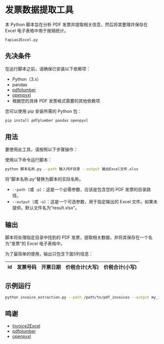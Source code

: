 # 发票数据提取工具

本 Python 脚本旨在分析 PDF 发票并提取相关信息，然后将其整理并保存在 Excel 电子表格中用于报销统计。

`Fapiao2Excel.py`

## 先决条件

在运行脚本之前，请确保已安装以下依赖项：

- Python（3.x）
- pandas
- [pdfplumber](https://github.com/jsvine/pdfplumber)
- [openpyxl](https://openpyxl.readthedocs.io/)
- 根据您的具体 PDF 发票格式需要的其他依赖项

您可以使用 pip 安装所需的 Python 包：

```bash
pip install pdfplumber pandas openpyxl
```

## 用法

要使用此工具，请按照以下步骤操作：

使用以下命令运行脚本：

   ```bash
   python 脚本名称.py --path 输入PDF目录 --output 输出Excel文件.xlsx
   ```

   将“脚本名称.py”替换为脚本的实际名称。

   - `--path`（或 `-p`）：这是一个必需参数，应该是包含您的 PDF 发票的目录路径。
   - `--output`（或 `-o`）：这是一个可选参数，用于指定输出的 Excel 文件。如果未提供，默认文件名为“result.xlsx”。

## 输出

脚本将处理指定目录中找到的 PDF 发票，提取相关数据，并将其保存在一个名为“发票”的 Excel 电子表格中。

为了最简单的使用，输出只包含下面5列信息：


| id | 发票号码	| 开票日期	| 价税合计(大写)	| 价税合计(小写) |
| --- | --- | --- | --- | --- |

## 示例运行

```bash
python invoice_extraction.py --path /path/to/pdf_invoices --output my_invoices.xlsx
```


## 鸣谢

- [Invoice2Excel](https://github.com/yooongchun/Invoice2Excel)
- [pdfplumber](https://github.com/jsvine/pdfplumber)
- [openpyxl](https://openpyxl.readthedocs.io/)

